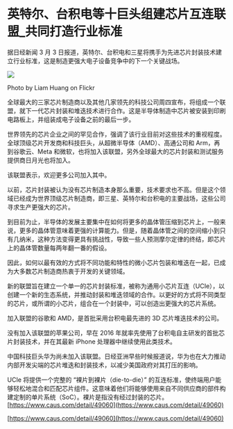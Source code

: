 # 英特尔、台积电等十巨头组建芯片互连联盟_共同打造行业标准
据日经新闻 3 月 3 日报道，英特尔、台积电和三星将携手为先进芯片封装技术建立行业标准，这是制造更强大电子设备竞争中的下一个关键战场。

![](https://getfunpic.s3.ca-central-1.amazonaws.com/MZA68sMBf06Xnd0)

Photo by Liam Huang on Flickr

全球最大的三家芯片制造商以及其他几家领先的科技公司周四宣布，将组成一个联盟，就下一代芯片封装和堆迭技术进行合作。这是半导体制造中芯片被安装到印刷电路板上，并组装成电子设备之前的最后一步。

世界领先的芯片企业之间的罕见合作，强调了该行业目前对这些技术的重视程度。全球顶级芯片开发商和科技巨头，从超微半导体（AMD）、高通公司和 Arm，再到谷歌云、Meta 和微软，也将加入该联盟，另外全球最大的芯片封装和测试服务提供商日月光也将加入。

该联盟表示，欢迎更多公司加入其中。

以前，芯片封装被认为没有芯片制造本身那么重要，技术要求也不高。但是这个领域已经成为世界顶级芯片制造商，即三星、英特尔和台积电的主要战场，这些公司寻求生产更强大的芯片。

到目前为止，半导体的发展主要集中在如何将更多的晶体管压缩到芯片上，一般来说，更多的晶体管意味着更强的计算能力。但是，随着晶体管之间的空间缩小到只有几纳米，这种方法变得更具有挑战性，导致一些人预测摩尔定律的终结，即芯片上的晶体管数量每两年翻一番的假设。

因此，如何以最有效的方式将不同功能和特性的微小芯片包装和堆迭在一起，已成为大多数芯片制造商热衷于开发的关键领域。

新的联盟旨在建立一个单一的芯片封装标准，被称为通用小芯片互连（UCIe），以创建一个新的生态系统，并推动封装和堆迭领域的合作。以更好的方式将不同类型的芯片，或所谓的小芯片，组合在一个封装中，可以创造出更强大的芯片系统。

加入联盟的谷歌和 AMD，是首批采用台积电最先进的 3D 芯片堆迭技术的公司。

没有加入该联盟的苹果公司，早在 2016 年就率先使用了台积电自主研发的首批芯片封装技术，并在其最新 iPhone 处理器中继续使用此类技术。

中国科技巨头华为尚未加入该联盟。日经亚洲早些时候报道说，华为也在大力推动内部开发尖端的芯片堆迭和封装技术，以减少美国政府对其打压的影响。

UCIe 将提供一个完整的 “裸片到裸片（die-to-die）” 的互连标准，使终端用户能够轻松地混合和匹配芯片组件。这意味着他们将能够使用来自不同供应商的部件构建定制的单片系统（SoC）。裸片是指没有经过封装的芯片。 
 [https://www.caus.com/detail/49060](https://www.caus.com/detail/49060)

 [https://www.caus.com/detail/49060](https://www.caus.com/detail/49060)
